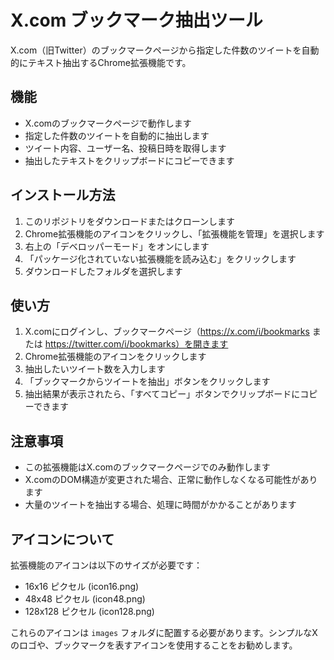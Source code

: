 # X.com ブックマーク抽出ツール

X.com（旧Twitter）のブックマークページから指定した件数のツイートを自動的にテキスト抽出するChrome拡張機能です。

## 機能

- X.comのブックマークページで動作します
- 指定した件数のツイートを自動的に抽出します
- ツイート内容、ユーザー名、投稿日時を取得します
- 抽出したテキストをクリップボードにコピーできます

## インストール方法

1. このリポジトリをダウンロードまたはクローンします
2. Chrome拡張機能のアイコンをクリックし、「拡張機能を管理」を選択します
3. 右上の「デベロッパーモード」をオンにします
4. 「パッケージ化されていない拡張機能を読み込む」をクリックします
5. ダウンロードしたフォルダを選択します

## 使い方

1. X.comにログインし、ブックマークページ（https://x.com/i/bookmarks または https://twitter.com/i/bookmarks）を開きます
2. Chrome拡張機能のアイコンをクリックします
3. 抽出したいツイート数を入力します
4. 「ブックマークからツイートを抽出」ボタンをクリックします
5. 抽出結果が表示されたら、「すべてコピー」ボタンでクリップボードにコピーできます

## 注意事項

- この拡張機能はX.comのブックマークページでのみ動作します
- X.comのDOM構造が変更された場合、正常に動作しなくなる可能性があります
- 大量のツイートを抽出する場合、処理に時間がかかることがあります

## アイコンについて

拡張機能のアイコンは以下のサイズが必要です：
- 16x16 ピクセル (icon16.png)
- 48x48 ピクセル (icon48.png)
- 128x128 ピクセル (icon128.png)

これらのアイコンは `images` フォルダに配置する必要があります。シンプルなXのロゴや、ブックマークを表すアイコンを使用することをお勧めします。
